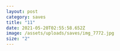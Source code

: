 ```yaml
---
layout: post
category: saves
title: "11"
date: 2021-05-20T02:55:58.652Z
image: /assets/uploads/saves/img_7772.jpg
size: "2"
---
```

